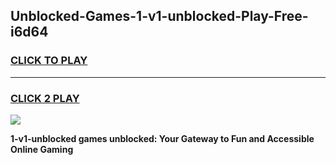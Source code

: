 
## Unblocked-Games-1-v1-unblocked-Play-Free-i6d64
<h3>
<a href="https://premium76.site?title=1-v1-unblocked&ref=21A">CLICK TO PLAY</a></h3>
<hr>

<h3>
<a href="https://premium76.site?title=1-v1-unblocked&ref=21A">CLICK 2 PLAY</a>
  
</h3>

<a href="https://premium76.site?title=1-v1-unblocked&ref=21A"><img src="https://clearcache.store/games.png"></a>


**1-v1-unblocked games unblocked: Your Gateway to Fun and Accessible Online Gaming**

